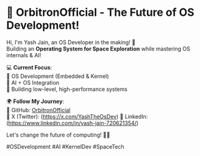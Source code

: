 # 🚀 OrbitronOfficial - The Future of OS Development! 

Hi, I'm Yash Jain, an OS Developer in the making! 🌌  
Building an **Operating System for Space Exploration** while mastering OS internals & AI!  

💻 **Current Focus**:  
🔹 OS Development (Embedded & Kernel)  
🔹 AI + OS Integration  
🔹 Building low-level, high-performance systems  

🌍 **Follow My Journey**:  
🔗 GitHub: [OrbitronOfficial](https://github.com/OrbitronOfficial)  
🔗 X (Twitter): (https://x.com/YashTheOsDev)
🔗 LinkedIn: (https://www.linkedin.com/in/yash-jain-720621354/)

Let's change the future of computing! 🚀✨  

#OSDevelopment #AI #KernelDev #SpaceTech

